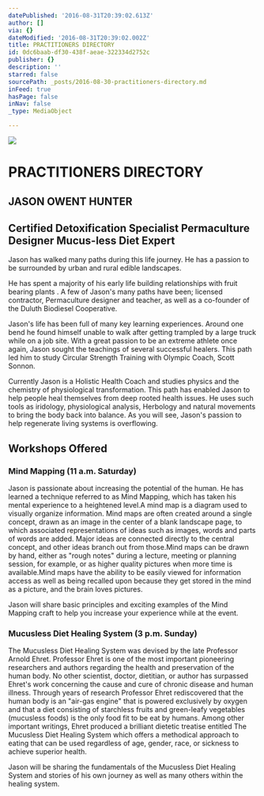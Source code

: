 ```yaml
---
datePublished: '2016-08-31T20:39:02.613Z'
author: []
via: {}
dateModified: '2016-08-31T20:39:02.002Z'
title: PRACTITIONERS DIRECTORY
id: 0dc6baab-df30-438f-aeae-322334d2752c
publisher: {}
description: ''
starred: false
sourcePath: _posts/2016-08-30-practitioners-directory.md
inFeed: true
hasPage: false
inNav: false
_type: MediaObject

---
```

![](https://the-grid-user-content.s3-us-west-2.amazonaws.com/5e7910ac-6c1f-4997-916f-100d8aeb5708.png)

# **PRACTITIONERS DIRECTORY**

## JASON OWENT HUNTER

## Certified Detoxification Specialist Permaculture Designer Mucus-less Diet Expert 

Jason has walked many paths during this life journey. He has a passion to be surrounded by urban and rural edible landscapes.

He has spent a majority of his early life building relationships with fruit bearing plants . A few of Jason's many paths have been; licensed contractor, Permaculture designer and teacher, as well as a co-founder of the Duluth Biodiesel Cooperative.

Jason's life has been full of many key learning experiences. Around one bend he found himself unable to walk after getting trampled by a large truck while on a job site. With a great passion to be an extreme athlete once again, Jason sought the teachings of several successful healers. This path led him to study Circular Strength Training with Olympic Coach, Scott Sonnon.

Currently Jason is a Holistic Health Coach and studies physics and the chemistry of physiological transformation. This path has enabled Jason to help people heal themselves from deep rooted health issues. He uses such tools as iridology, physiological analysis, Herbology and natural movements to bring the body back into balance. As you will see, Jason's passion to help regenerate living systems is overflowing.

## **Workshops Offered**

### **Mind Mapping (11 a.m. Saturday)**

Jason is passionate about increasing the potential of the human. He has learned a technique referred to as Mind Mapping, which has taken his mental experience to a heightened level.A mind map is a diagram used to visually organize information. Mind maps are often created around a single concept, drawn as an image in the center of a blank landscape page, to which associated representations of ideas such as images, words and parts of words are added. Major ideas are connected directly to the central concept, and other ideas branch out from those.Mind maps can be drawn by hand, either as "rough notes" during a lecture, meeting or planning session, for example, or as higher quality pictures when more time is available.Mind maps have the ability to be easily viewed for information access as well as being recalled upon because they get stored in the mind as a picture, and the brain loves pictures.

Jason will share basic principles and exciting examples of the Mind Mapping craft to help you increase your experience while at the event.

### **Mucusless Diet Healing System (3 p.m. Sunday)**

The Mucusless Diet Healing System was devised by the late Professor Arnold Ehret. Professor Ehret is one of the most important pioneering researchers and authors regarding the health and preservation of the human body. No other scientist, doctor, dietitian, or author has surpassed Ehret's work concerning the cause and cure of chronic disease and human illness. Through years of research Professor Ehret rediscovered that the human body is an "air-gas engine" that is powered exclusively by oxygen and that a diet consisting of starchless fruits and green-leafy vegetables (mucusless foods) is the only food fit to be eat by humans. Among other important writings, Ehret produced a brilliant dietetic treatise entitled The Mucusless Diet Healing System which offers a methodical approach to eating that can be used regardless of age, gender, race, or sickness to achieve superior health.

Jason will be sharing the fundamentals of the Mucusless Diet Healing System and stories of his own journey as well as many others within the healing system.